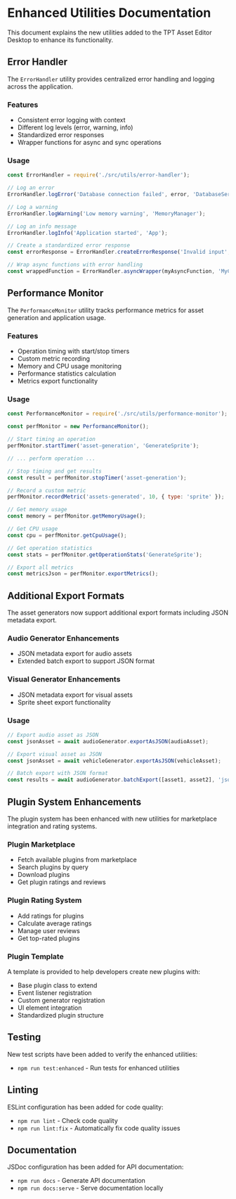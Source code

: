 # Enhanced Utilities Documentation

This document explains the new utilities added to the TPT Asset Editor Desktop to enhance its functionality.

## Error Handler

The `ErrorHandler` utility provides centralized error handling and logging across the application.

### Features

- Consistent error logging with context
- Different log levels (error, warning, info)
- Standardized error responses
- Wrapper functions for async and sync operations

### Usage

```javascript
const ErrorHandler = require('./src/utils/error-handler');

// Log an error
ErrorHandler.logError('Database connection failed', error, 'DatabaseService');

// Log a warning
ErrorHandler.logWarning('Low memory warning', 'MemoryManager');

// Log an info message
ErrorHandler.logInfo('Application started', 'App');

// Create a standardized error response
const errorResponse = ErrorHandler.createErrorResponse('Invalid input', 'INVALID_INPUT', 400);

// Wrap async functions with error handling
const wrappedFunction = ErrorHandler.asyncWrapper(myAsyncFunction, 'MyComponent');
```

## Performance Monitor

The `PerformanceMonitor` utility tracks performance metrics for asset generation and application usage.

### Features

- Operation timing with start/stop timers
- Custom metric recording
- Memory and CPU usage monitoring
- Performance statistics calculation
- Metrics export functionality

### Usage

```javascript
const PerformanceMonitor = require('./src/utils/performance-monitor');

const perfMonitor = new PerformanceMonitor();

// Start timing an operation
perfMonitor.startTimer('asset-generation', 'GenerateSprite');

// ... perform operation ...

// Stop timing and get results
const result = perfMonitor.stopTimer('asset-generation');

// Record a custom metric
perfMonitor.recordMetric('assets-generated', 10, { type: 'sprite' });

// Get memory usage
const memory = perfMonitor.getMemoryUsage();

// Get CPU usage
const cpu = perfMonitor.getCpuUsage();

// Get operation statistics
const stats = perfMonitor.getOperationStats('GenerateSprite');

// Export all metrics
const metricsJson = perfMonitor.exportMetrics();
```

## Additional Export Formats

The asset generators now support additional export formats including JSON metadata export.

### Audio Generator Enhancements

- JSON metadata export for audio assets
- Extended batch export to support JSON format

### Visual Generator Enhancements

- JSON metadata export for visual assets
- Sprite sheet export functionality

### Usage

```javascript
// Export audio asset as JSON
const jsonAsset = await audioGenerator.exportAsJSON(audioAsset);

// Export visual asset as JSON
const jsonAsset = await vehicleGenerator.exportAsJSON(vehicleAsset);

// Batch export with JSON format
const results = await audioGenerator.batchExport([asset1, asset2], 'json');
```

## Plugin System Enhancements

The plugin system has been enhanced with new utilities for marketplace integration and rating systems.

### Plugin Marketplace

- Fetch available plugins from marketplace
- Search plugins by query
- Download plugins
- Get plugin ratings and reviews

### Plugin Rating System

- Add ratings for plugins
- Calculate average ratings
- Manage user reviews
- Get top-rated plugins

### Plugin Template

A template is provided to help developers create new plugins with:
- Base plugin class to extend
- Event listener registration
- Custom generator registration
- UI element integration
- Standardized plugin structure

## Testing

New test scripts have been added to verify the enhanced utilities:

- `npm run test:enhanced` - Run tests for enhanced utilities

## Linting

ESLint configuration has been added for code quality:

- `npm run lint` - Check code quality
- `npm run lint:fix` - Automatically fix code quality issues

## Documentation

JSDoc configuration has been added for API documentation:

- `npm run docs` - Generate API documentation
- `npm run docs:serve` - Serve documentation locally